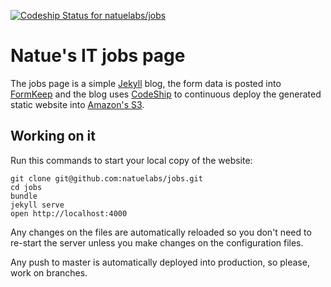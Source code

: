 [![Codeship Status for natuelabs/jobs](https://www.codeship.io/projects/0b0b6140-3cfb-0132-78d8-524bbe6961f6/status)](https://www.codeship.io/projects/43138)

Natue's IT jobs page
====

The jobs page is a simple [Jekyll](http://jekyllrb.com/) blog, the form data is
posted into [FormKeep](https://formkeep.com) and the blog uses
[CodeShip](https://www.codeship.io) to continuous deploy the generated static
website into [Amazon's S3](http://aws.amazon.com/s3/).

## Working on it

Run this commands to start your local copy of the website:

````
git clone git@github.com:natuelabs/jobs.git
cd jobs
bundle
jekyll serve
open http://localhost:4000
````

Any changes on the files are automatically reloaded so you don't need to
re-start the server unless you make changes on the configuration files.

Any push to master is automatically deployed into production, so please, work
on branches.
